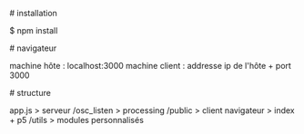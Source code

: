 # installation

$ npm install

# navigateur

machine hôte : localhost:3000
machine client : addresse ip de l'hôte + port 3000

# structure

app.js > serveur
/osc_listen > processing
/public > client navigateur > index + p5
/utils > modules personnalisés
